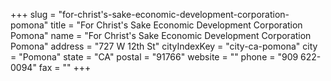 +++
slug = "for-christ's-sake-economic-development-corporation-pomona"
title = "For Christ's Sake Economic Development Corporation Pomona"
name = "For Christ's Sake Economic Development Corporation Pomona"
address = "727 W 12th St"
cityIndexKey = "city-ca-pomona"
city = "Pomona"
state = "CA"
postal = "91766"
website = ""
phone = "909 622-0094"
fax = ""
+++
